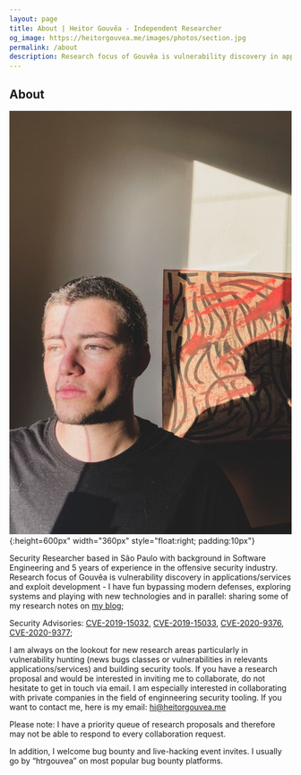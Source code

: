 ```yaml
---
layout: page
title: About | Heitor Gouvêa - Independent Researcher
og_image: https://heitorgouvea.me/images/photos/section.jpg
permalink: /about
description: Research focus of Gouvêa is vulnerability discovery in applications/services and exploit development
---
```


## About

![Image](/images/photos/profile.jpeg){:height=600px" width="360px" style="float:right; padding:10px"}

Security Researcher based in São Paulo with background in Software Engineering and 5 years of experience in the offensive security industry. Research focus of Gouvêa is vulnerability discovery in applications/services and exploit development - I have fun bypassing modern defenses, exploring systems and playing with new technologies and in parallel: sharing some of my research notes on [my blog](/);

Security Advisories: [CVE-2019-15032](/2019/09/17/CVE-2019-15032), [CVE-2019-15033](/2019/09/17/CVE-2019-15033), [CVE-2020-9376](/2020/03/04/CVE-2020-9376), [CVE-2020-9377](/2020/03/04/CVE-2020-9377);

I am always on the lookout for new research areas particularly in vulnerability hunting (news bugs classes or vulnerabilities in relevants applications/services) and building security tools. If you have a research proposal and would be interested in inviting me to collaborate, do not hesitate to get in touch via email. I am especially interested in collaborating with private companies in the field of enginneering security tooling. If you want to contact me, here is my email: [hi@heitorgouvea.me](mailto:hi@heitorgouvea.me)

Please note: I have a priority queue of research proposals and therefore may not be able to respond to every collaboration request.

In addition, I welcome bug bounty and live-hacking event invites. I usually go by “htrgouvea” on most popular bug bounty platforms.